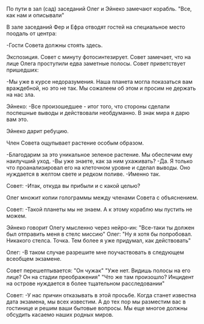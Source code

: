 По пути в зал (сад) заседаний Олег и Эйнеко замечают корабль.
"Все, как нам и описывали"

В зале заседаний Фер и Ефра отводят гостей на специальное место поодаль от центра:

-Гости Совета должны стоять здесь.

Экспозиция. 
Совет с минуту фотосинтезирует. Совет замечает, что на лице Олега проступили едва заметные полосы. Совет приветствует пришедших:

-Мы уже в курсе недоразумения. Наша планета могла показаться вам враждебной, но это не так. Мы сожалеем об этом и просим не держать на нас зла.

Эйнеко:
-Все произошедшее - итог того, что стороны сделали поспешные выводы и действовали необдуманно. В знак мира я дарю вам это.

Эйнеко дарит ребуцию.

Член Совета ощупывает растение особым образом.

-Благодарим за это уникальное зеленое растение. Мы обеспечим ему наилучший уход.
-Вы уже знаете, как за ним ухаживать?
-Да. Я только что проанализировал его на клеточном уровне и сделал выводы. Оно нуждается в желтом свете и редком поливе.
-Именно так.

Совет:
-Итак, откуда вы прибыли и с какой целью?

Олег множит копии голограммы между членами Совета с объяснением.

Совет:
-Такой планеты мы не знаем. А к этому кораблю мы пустить не можем.

Эйнеко говорит Олегу мысленно через нейро-ин:
"Все-таки ты должен был отправить меня в стелс миссию"
Олег:
"Ну я хотя бы попробовал. Никакого стелса. Точка. Тем более я уже придумал, как действовать"

Олег:
-В таком случае разрешите мне поучаствовать в следующем всеобщем экзамене.

Совет перешептывается:
"Он чужак"
"Уже нет. Видишь полосы на его лице? Он на стадии преображения"
"Что же там произошло? Инцидент на острове нуждается в более тщательном расследовании"

Совет:
-У нас причин отказывать в этой просьбе. Когда станет известна дата экзамена, мы всех известим. А до тех пор мы разместим вас в гостинице и решим ваши бытовые вопросы. Мы еще многое должны обсудить касаемо наших родных миров.




